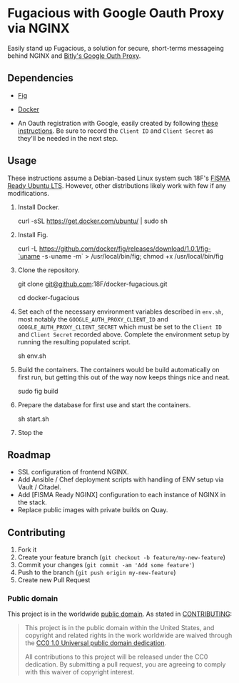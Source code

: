 Fugacious with Google Oauth Proxy via NGINX
=========
Easily stand up Fugacious, a solution for secure, short-terms messageing behind NGINX and [Bitly's Google Outh Proxy](https://github.com/bitly/google_auth_proxy).

Dependencies
---

- [Fig](http://www.fig.sh/)

- [Docker](https://docs.docker.com/installation/#installation)

- An Oauth registration with Google, easily created by following [these instructions](https://github.com/bitly/google_auth_proxy#oauth-configuration). Be sure to record the ```Client ID``` and ```Client Secret``` as they'll be needed in the next step.


Usage
---

These instructions assume a Debian-based Linux system such 18F's [FISMA Ready Ubuntu LTS](https://github.com/fisma-ready/ubuntu-lts). However, other distributions likely work with few if any modifications.

1. Install Docker.

	curl -sSL https://get.docker.com/ubuntu/ | sudo sh

2. Install Fig.

	curl -L https://github.com/docker/fig/releases/download/1.0.1/fig-`uname -s`-`uname -m` > /usr/local/bin/fig; chmod +x /usr/local/bin/fig

3. Clone the repository.

	git clone git@github.com:18F/docker-fugacious.git

	cd docker-fugacious

4. Set each of the necessary environment variables described in ```env.sh```, most notably the ```GOOGLE_AUTH_PROXY_CLIENT_ID``` and ```GOOGLE_AUTH_PROXY_CLIENT_SECRET``` which must be set to the ```Client ID``` and ```Client Secret``` recorded above. Complete the environment setup by running the resulting populated script.

	sh env.sh

5. Build the containers. The containers would be build automatically on first run, but getting this out of the way now keeps things nice and neat.

	sudo fig build

6. Prepare the database for first use and start the containers.

	sh start.sh

7. Stop the

Roadmap
---

- SSL configuration of frontend NGINX.
- Add Ansible / Chef deployment scripts with handling of ENV setup via Vault / Citadel.
- Add [FISMA Ready NGINX] configuration to each instance of NGINX in the stack.
- Replace public images with private builds on Quay.

Contributing
---

1. Fork it
2. Create your feature branch (`git checkout -b feature/my-new-feature`)
3. Commit your changes (`git commit -am 'Add some feature'`)
4. Push to the branch (`git push origin my-new-feature`)
5. Create new Pull Request

### Public domain

This project is in the worldwide [public domain](LICENSE.md). As stated in [CONTRIBUTING](CONTRIBUTING.md):

> This project is in the public domain within the United States, and copyright and related rights in the work worldwide are waived through the [CC0 1.0 Universal public domain dedication](https://creativecommons.org/publicdomain/zero/1.0/).
>
> All contributions to this project will be released under the CC0 dedication. By submitting a pull request, you are agreeing to comply with this waiver of copyright interest.
